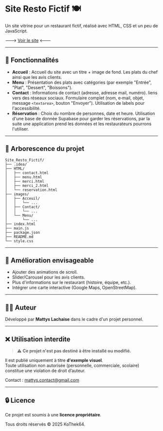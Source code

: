 
# Site Resto Fictif 🍽️

Un site vitrine pour un restaurant fictif, réalisé avec HTML, CSS et un peu de JavaScript.

---> [Voir le site](https://cuisinedelight.netlify.app/) <---

---
## 🚀 Fonctionnalités

- **Accueil** : Accueil du site avec un titre + image de fond. Les plats du chef ainsi que les avis clients.
- **Menu** : Présentation des plats avec catégories (par exemple "Entrée", "Plat", "Dessert", "Boissons").
- **Contact** : Informations de contact (adresse, adresse mail, numéro). liens vers des réseaux sociaux. Formulaire complet (nom, e‑mail, objet, message `<textarea>`, bouton "Envoyer"). Utilisation de labels pour l'accessibilité.
- **Réservation** : Choix du nombre de personnes, date et heure. Utilisation d'une base de donnée Supabase pour garder les réservations, par la suite une application prend les données et les restaurateurs pourrons l'utiliser.

---
## 📁 Arborescence du projet

```
Site_Resto_Fictif/
├── .idea/
├── HTML/
│   ├── contact.html
│   ├── menu.html
│   ├── merci.html
│   ├── merci_2.html
│   └── reservation.html
├── images/
│   ├── Acceuil/
│   │   └── ...
│   ├── Contact/
│   │   └── ...
│   └── Menu/
│       └── ...
├── index.html
├── main.js
├── package.json
├── README.md
└── style.css
```

---
## 🌟 Amélioration envisageable

- Ajouter des animations de scroll.
- Slider/Carousel pour les avis clients.
- Plus d'informations sur le restaurant (histoire, équipe, etc.).
- Intégrer une carte interactive (Google Maps, OpenStreetMap).

---
## 🧑‍💻 Auteur

Développé par **Mattys Lachaise** dans le cadre d'un projet personnel.

---
## ❌ Utilisation interdite

> ⚠️ **Ce projet n'est pas destiné à être installé ou modifié.**

Il est publié uniquement à titre **d'exemple visuel**.  
Toute utilisation non autorisée (personnelle, commerciale, scolaire) constitue une violation de droit d’auteur.

Contact : mattys.contact@gmail.com

---
## 🔒 Licence

Ce projet est soumis à une **licence propriétaire**.

Tous droits réservés © 2025 KoThek64.